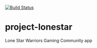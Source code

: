 [![Build Status](https://travis-ci.org/crazyjoery/project-lonestar.svg?branch=master)](https://travis-ci.org/crazyjoery/project-lonestar)
# project-lonestar
Lone Star Warriors Gaming Community app
